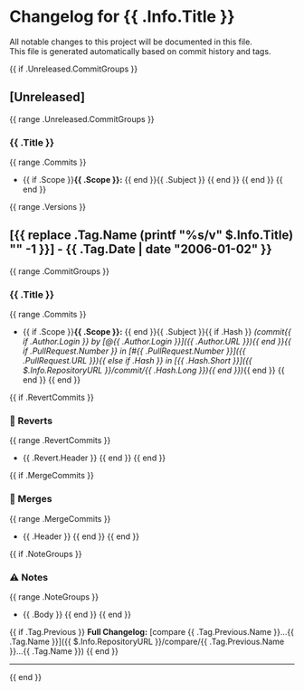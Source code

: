 # Changelog for {{ .Info.Title }}

All notable changes to this project will be documented in this file.  
This file is generated automatically based on commit history and tags.

{{ if .Unreleased.CommitGroups }}
## [Unreleased]
{{ range .Unreleased.CommitGroups }}
### {{ .Title }}
{{ range .Commits }}
- {{ if .Scope }}**{{ .Scope }}:** {{ end }}{{ .Subject }}
{{ end }}
{{ end }}
{{ end }}

{{ range .Versions }}
## [{{ replace .Tag.Name (printf "%s/v" $.Info.Title) "" -1 }}] - {{ .Tag.Date | date "2006-01-02" }}

{{ range .CommitGroups }}
### {{ .Title }}
{{ range .Commits }}
- {{ if .Scope }}**{{ .Scope }}:** {{ end }}{{ .Subject }}{{ if .Hash }} *(commit{{ if .Author.Login }} by [@{{ .Author.Login }}]({{ .Author.URL }}){{ end }}{{ if .PullRequest.Number }} in [#{{ .PullRequest.Number }}]({{ .PullRequest.URL }}){{ else if .Hash }} in [{{ .Hash.Short }}]({{ $.Info.RepositoryURL }}/commit/{{ .Hash.Long }}){{ end }})*{{ end }}
{{ end }}
{{ end }}

{{ if .RevertCommits }}
### 🔄 Reverts
{{ range .RevertCommits }}
- {{ .Revert.Header }}
{{ end }}
{{ end }}

{{ if .MergeCommits }}
### 🔀 Merges
{{ range .MergeCommits }}
- {{ .Header }}
{{ end }}
{{ end }}

{{ if .NoteGroups }}
### ⚠️ Notes
{{ range .NoteGroups }}
- {{ .Body }}
{{ end }}
{{ end }}

{{ if .Tag.Previous }}
**Full Changelog:** [compare {{ .Tag.Previous.Name }}...{{ .Tag.Name }}]({{ $.Info.RepositoryURL }}/compare/{{ .Tag.Previous.Name }}...{{ .Tag.Name }})
{{ end }}

---
{{ end }}
